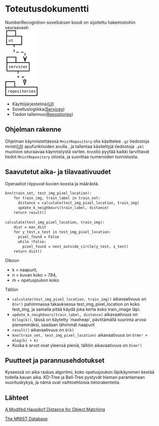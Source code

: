 # Toteutusdokumentti
NumberRecognition-sovelluksen koodi on sijoitettu hakemistoihin seuraavasti:   
![image](https://github.com/junyuan-fang/NumberRecognition/blob/master/documentation/pakkauskaavio.png)   
* Käyttöjärjestelmä([UI](https://github.com/junyuan-fang/NumberRecognition/tree/master/src/ui))
* Sovelluslogiikka([Services](https://github.com/junyuan-fang/NumberRecognition/tree/master/src/services))
* Tiedon tallennus([Repositories](https://github.com/junyuan-fang/NumberRecognition/tree/master/src/repositories))
## Ohjelman rakenne
Ohjelman käynnistettäessä ```MnistRepository``` olio käsittelee ```.gz``` tiedostoja mnist([UI](https://github.com/junyuan-fang/NumberRecognition/blob/master/src/repositories/mnist.py)) apufunktioiden avulla , ja tallentaa käsiteltyjä tiedostoja ```.pkl``` muotoon seuraavaa käynnistystä varten. ```Knn```olio pyytää kaikki tarvittavat tiedot ```MnistRepository``` oliosta, ja suorittaa numeroiden tunnistusta.

## Saavutetut aika- ja tilavaativuudet
Operaatiot riippuvat kuvien koosta ja määrästä.
```
knn(train_set, test_img_pixel_location):
    for train_img, train_label in train_set:
      distance = calculate(test_img_pixel_location, train_img)
      update_k_neighbours(train_label, distance)
    return result()

calculate(test_img_pixel_location, train_img):
    dist = max_dist
    for y_test,x_test in test_img_pixel_location:
      pixel_found = False
      while !False:
        pixel_found = next_outside_circle(y_test, x_test)
    return dist()
```
Olkoon 
* k = naapurit, 
* n = kuvan koko = 784, 
* m = opetusjoukon koko  


Tällöin
* ```calculate(test_img_pixel_location, train_img))``` aikavaativuus on ```O(n²)``` pahimmassa takauksessa test_img_pixel_location on koko test_img, ja samalla pitää käydä joka kerta koko train_image läpi.
* ```update_k_neighbours(train_label, distance)``` aikavaativuus on ```O(log(k))```, tässä on käytetty 'maxheap', pävittämällä suurinta arvoa pienemmäksi, saadaan lähimmät naapurit
* ```result()``` aikavaativuus on ```O(k)```
* ```knn(train_set, test_img_pixel_location)``` aikavaativuus on ```O(mn² + mlog(k) + k)```
* Koska k arvot ovat yleensä pieniä, tällöin  aikavaativuus on ```O(mn²)```

## Puutteet ja parannusehdotukset
Kyseessä on aika raskas algoritmi, koko opetusjoukon läpikäyminen kestää todella kauan aika. KD-Tree ja Ball-Tree pystyvät hieman parantamaan suorituskykyä, ja nämä ovat vaihtoehtoisia tietorakenteita. 

## Lähteet
[A Modifed Hausdorf Distance for Object Matching](https://citeseerx.ist.psu.edu/viewdoc/download;jsessionid=6F7642FDC63869C9A005AB4B14ED484E?doi=10.1.1.1.8155&rep=rep1&type=pdf)

[The MNIST Database](http://yann.lecun.com/exdb/mnist/)
